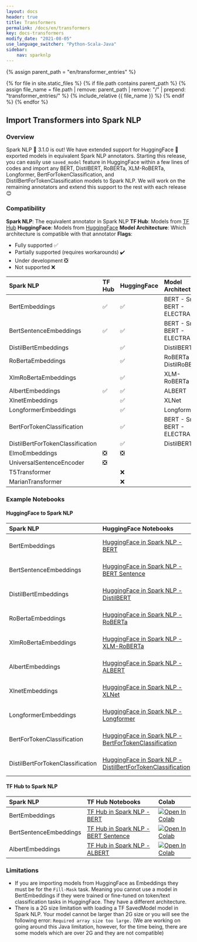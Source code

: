 ```yaml
---
layout: docs
header: true
title: Transformers
permalink: /docs/en/transformers
key: docs-transformers
modify_date: "2021-08-05"
use_language_switcher: "Python-Scala-Java"
sidebar:
    nav: sparknlp
---
```


<script> {% include scripts/transformerUseCaseSwitcher.js %} </script>

{% assign parent_path = "en/transformer_entries" %}

{% for file in site.static_files %}
    {% if file.path contains parent_path %}
        {% assign file_name = file.path | remove:  parent_path | remove:  "/" | prepend: "transformer_entries/" %}
        {% include_relative {{ file_name }} %}
    {% endif %}
{% endfor %}

## Import Transformers into Spark NLP

### Overview

Spark NLP 🚀  3.1.0 is out! We have extended support for HuggingFace 🤗  exported models in equivalent Spark NLP annotators. Starting this release, you can easily use `saved_model` feature in HuggingFace within a few lines of codes and import any BERT, DistilBERT, RoBERTa, XLM-RoBERTa, Longformer, BertForTokenClassification, and DistilBertForTokenClassification models to Spark NLP. We will work on the remaining annotators and extend this support to the rest with each release 😊

### Compatibility

**Spark NLP**: The equivalent annotator in Spark NLP
**TF Hub**: Models from [TF Hub](https://tfhub.dev/)
**HuggingFace**: Models from [HuggingFace](https://huggingface.co/models)
**Model Architecture**: Which architecture is compatible with that annotator
**Flags**:

- Fully supported ✅
- Partially supported (requires workarounds) ✔️
- Under development ❎
- Not supported ❌

Spark NLP | TF Hub | HuggingFace | Model Architecture
:------------ | :-------------| :-------------| :-------------|
BertEmbeddings |  ✅  |  ✅  |  BERT - Small BERT - ELECTRA
BertSentenceEmbeddings |  ✅  | ✅   | BERT - Small BERT - ELECTRA
DistilBertEmbeddings|   |  ✅   | DistilBERT
RoBertaEmbeddings |   | ✅   | RoBERTa - DistilRoBERTa
XlmRoBertaEmbeddings |   | ✅   | XLM-RoBERTa
AlbertEmbeddings | ✅  |  ✅   |  ALBERT
XlnetEmbeddings |   | ✅  |  XLNet
LongformerEmbeddings |   | ✅  | Longformer
BertForTokenClassification |   | ✅  |  BERT - Small BERT - ELECTRA
DistilBertForTokenClassification |   | ✅  |  DistilBERT
ElmoEmbeddings | ❎  |  ❎  |
UniversalSentenceEncoder |  ❎ |   |
T5Transformer |   |  ❌ |
MarianTransformer|   | ❌  |

### Example Notebooks

#### HuggingFace to Spark NLP

Spark NLP | HuggingFace Notebooks | Colab
:------------ | :-------------| :----------|
BertEmbeddings |  [HuggingFace in Spark NLP - BERT](https://github.com/JohnSnowLabs/spark-nlp-workshop/blob/master/jupyter/transformers/HuggingFace%20in%20Spark%20NLP%20-%20BERT.ipynb) | [![Open In Colab](https://colab.research.google.com/assets/colab-badge.svg)](https://colab.research.google.com/github/JohnSnowLabs/spark-nlp-workshop/blob/master/jupyter/transformers/HuggingFace%20in%20Spark%20NLP%20-%20BERT.ipynb)
BertSentenceEmbeddings | [HuggingFace in Spark NLP - BERT Sentence](https://github.com/JohnSnowLabs/spark-nlp-workshop/blob/master/jupyter/transformers/HuggingFace%20in%20Spark%20NLP%20-%20BERT%20Sentence.ipynb) | [![Open In Colab](https://colab.research.google.com/assets/colab-badge.svg)](https://colab.research.google.com/github/JohnSnowLabs/spark-nlp-workshop/blob/master/jupyter/transformers/HuggingFace%20in%20Spark%20NLP%20-%20BERT%20Sentence.ipynb)
DistilBertEmbeddings| [HuggingFace in Spark NLP - DistilBERT](https://github.com/JohnSnowLabs/spark-nlp-workshop/blob/master/jupyter/transformers/HuggingFace%20in%20Spark%20NLP%20-%20DistilBERT.ipynb) | [![Open In Colab](https://colab.research.google.com/assets/colab-badge.svg)](https://colab.research.google.com/github/JohnSnowLabs/spark-nlp-workshop/blob/master/jupyter/transformers/HuggingFace%20in%20Spark%20NLP%20-%20DistilBERT.ipynb)
RoBertaEmbeddings | [HuggingFace in Spark NLP - RoBERTa](https://github.com/JohnSnowLabs/spark-nlp-workshop/blob/master/jupyter/transformers/HuggingFace%20in%20Spark%20NLP%20-%20RoBERTa.ipynb) | [![Open In Colab](https://colab.research.google.com/assets/colab-badge.svg)](https://colab.research.google.com/github/JohnSnowLabs/spark-nlp-workshop/blob/master/jupyter/transformers/HuggingFace%20in%20Spark%20NLP%20-%20RoBERTa.ipynb)
XlmRoBertaEmbeddings | [HuggingFace in Spark NLP - XLM-RoBERTa](https://github.com/JohnSnowLabs/spark-nlp-workshop/blob/master/jupyter/transformers/HuggingFace%20in%20Spark%20NLP%20-%20XLM-RoBERTa.ipynb) | [![Open In Colab](https://colab.research.google.com/assets/colab-badge.svg)](https://colab.research.google.com/github/JohnSnowLabs/spark-nlp-workshop/blob/master/jupyter/transformers/HuggingFace%20in%20Spark%20NLP%20-%20XLM-RoBERTa.ipynb)
AlbertEmbeddings | [HuggingFace in Spark NLP - ALBERT](https://github.com/JohnSnowLabs/spark-nlp-workshop/blob/master/jupyter/transformers/HuggingFace%20in%20Spark%20NLP%20-%20ALBERT.ipynb) | [![Open In Colab](https://colab.research.google.com/assets/colab-badge.svg)](https://colab.research.google.com/github/JohnSnowLabs/spark-nlp-workshop/blob/master/jupyter/transformers/HuggingFace%20in%20Spark%20NLP%20-%20ALBERT.ipynb)
XlnetEmbeddings|[HuggingFace in Spark NLP - XLNet](https://github.com/JohnSnowLabs/spark-nlp-workshop/blob/master/jupyter/transformers/HuggingFace%20in%20Spark%20NLP%20-%20XLNet.ipynb) | [![Open In Colab](https://colab.research.google.com/assets/colab-badge.svg)](https://colab.research.google.com/github/JohnSnowLabs/spark-nlp-workshop/blob/master/jupyter/transformers/HuggingFace%20in%20Spark%20NLP%20-%20XLNet.ipynb)
LongformerEmbeddings|[HuggingFace in Spark NLP - Longformer](https://github.com/JohnSnowLabs/spark-nlp-workshop/blob/master/jupyter/transformers/HuggingFace%20in%20Spark%20NLP%20-%20Longformer.ipynb) | [![Open In Colab](https://colab.research.google.com/assets/colab-badge.svg)](https://colab.research.google.com/github/JohnSnowLabs/spark-nlp-workshop/blob/master/jupyter/transformers/HuggingFace%20in%20Spark%20NLP%20-%20Longformer.ipynb)
BertForTokenClassification|[HuggingFace in Spark NLP - BertForTokenClassification](https://github.com/JohnSnowLabs/spark-nlp-workshop/blob/master/jupyter/transformers/HuggingFace%20in%20Spark%20NLP%20-%20BertForTokenClassification.ipynb) | [![Open In Colab](https://colab.research.google.com/assets/colab-badge.svg)](https://colab.research.google.com/github/JohnSnowLabs/spark-nlp-workshop/blob/master/jupyter/transformers/HuggingFace%20in%20Spark%20NLP%20-%20BertForTokenClassification.ipynb)
DistilBertForTokenClassification|[HuggingFace in Spark NLP - DistilBertForTokenClassification](https://github.com/JohnSnowLabs/spark-nlp-workshop/blob/master/jupyter/transformers/HuggingFace%20in%20Spark%20NLP%20-%20DistilBertForTokenClassification.ipynb) | [![Open In Colab](https://colab.research.google.com/assets/colab-badge.svg)](https://colab.research.google.com/github/JohnSnowLabs/spark-nlp-workshop/blob/master/jupyter/transformers/HuggingFace%20in%20Spark%20NLP%20-%20DistilBertForTokenClassification.ipynb)

#### TF Hub to Spark NLP

Spark NLP | TF Hub Notebooks | Colab
:------------ | :-------------| :-------|
BertEmbeddings |  [TF Hub in Spark NLP - BERT](https://github.com/JohnSnowLabs/spark-nlp-workshop/blob/master/jupyter/transformers/TF%20Hub%20in%20Spark%20NLP%20-%20BERT.ipynb) | [![Open In Colab](https://colab.research.google.com/assets/colab-badge.svg)](https://colab.research.google.com/github/JohnSnowLabs/spark-nlp-workshop/blob/master/jupyter/transformers/TF%20Hub%20in%20Spark%20NLP%20-%20BERT.ipynb)
BertSentenceEmbeddings |  [TF Hub in Spark NLP - BERT Sentence](https://github.com/JohnSnowLabs/spark-nlp-workshop/blob/master/jupyter/transformers/TF%20Hub%20in%20Spark%20NLP%20-%20BERT%20Sentence.ipynb) | [![Open In Colab](https://colab.research.google.com/assets/colab-badge.svg)](https://colab.research.google.com/github/JohnSnowLabs/spark-nlp-workshop/blob/master/jupyter/transformers/TF%20Hub%20in%20Spark%20NLP%20-%20BERT%20Sentence.ipynb)
AlbertEmbeddings |  [TF Hub in Spark NLP - ALBERT](https://github.com/JohnSnowLabs/spark-nlp-workshop/blob/master/jupyter/transformers/TF%20Hub%20in%20Spark%20NLP%20-%20ALBERT.ipynb) | [![Open In Colab](https://colab.research.google.com/assets/colab-badge.svg)](https://colab.research.google.com/github/JohnSnowLabs/spark-nlp-workshop/blob/master/jupyter/transformers/TF%20Hub%20in%20Spark%20NLP%20-%20ALBERT.ipynb)

### Limitations

- If you are importing models from HuggingFace as Embeddings they must be for the `Fill-Mask` task. Meaning you cannot use a model in BertEmbeddings if they were trained or fine-tuned on token/text classification tasks in HuggingFace. They have a different architecture.
- There is a 2G size limitation with loading a TF SavedModel model in Spark NLP. Your model cannot be larger than 2G size or you will see the following error: `Required array size too large.` (We are working on going around this Java limitation, however, for the time being, there are some models which are over 2G and they are not compatible)
